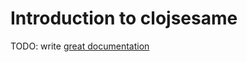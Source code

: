 # Introduction to clojsesame

TODO: write [great documentation](http://jacobian.org/writing/great-documentation/what-to-write/)
